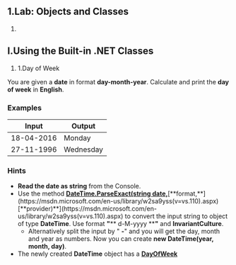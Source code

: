 ﻿## 1.Lab: Objects and Classes

1.
## I.Using the Built-in .NET Classes

1. 1.Day of Week

You are given a **date** in format **day-month-year**. Calculate and print the **day of week** in **English**.

### Examples

| **Input** | **Output** |
| --- | --- |
| 18-04-2016 | Monday |
| 27-11-1996 | Wednesday |

### Hints

- **Read the date as string** from the Console.
- Use the method [**DateTime.ParseExact(string date,**](https://msdn.microsoft.com/en-us/library/w2sa9yss(v=vs.110).aspx)[**format,**](https://msdn.microsoft.com/en-us/library/w2sa9yss(v=vs.110).aspx)[**provider)**](https://msdn.microsoft.com/en-us/library/w2sa9yss(v=vs.110).aspx) to convert the input string to object of type **DateTime**. Use format **&quot;**** d-M-yyyy ****&quot;** and **InvariantCulture**.
  - Alternatively split the input by &quot; **-**&quot; and you will get the day, month and year as numbers. Now you can create **new DateTime(year, month, day)**.
- The newly created **DateTime** object has a [**DayOfWeek**](https://msdn.microsoft.com/en-us/library/system.datetime.dayofweek(v=vs.110).aspx)

